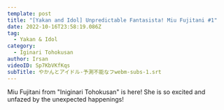 ```yaml
---
template: post
title: "[Yakan and Idol] Unpredictable Fantasista! Miu Fujitani #1"
date: 2022-10-16T23:58:19.086Z
tag:
  - Yakan & Idol
category:
  - Iginari Tohokusan
author: Irsan
videoID: Sp7KbVKfKqs
subTitle: やかんとアイドル-予測不能なフwebm-subs-1.srt
---
```

Miu Fujitani from "Iniginari Tohokusan" is here!
She is so excited and unfazed by the unexpected happenings!